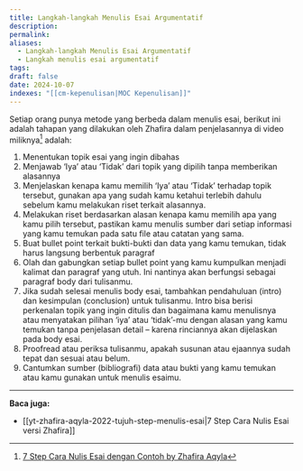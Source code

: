 ```yaml
---
title: Langkah-langkah Menulis Esai Argumentatif
description: 
permalink: 
aliases:
  - Langkah-langkah Menulis Esai Argumentatif
  - Langkah menulis esai argumentatif
tags: 
draft: false
date: 2024-10-07
indexes: "[[cm-kepenulisan|MOC Kepenulisan]]"
---
```

Setiap orang punya metode yang berbeda dalam menulis esai, berikut ini adalah tahapan yang dilakukan oleh Zhafira dalam penjelasannya di video miliknya[^1] adalah:
1. Menentukan topik esai yang ingin dibahas
2. Menjawab ‘Iya’ atau ‘Tidak’ dari topik yang dipilih tanpa memberikan alasannya
3. Menjelaskan kenapa kamu memilih ‘Iya’ atau ‘Tidak’ terhadap topik tersebut, gunakan apa yang sudah kamu ketahui terlebih dahulu sebelum kamu melakukan riset terkait alasannya.
4. Melakukan riset berdasarkan alasan kenapa kamu memilih apa yang kamu pilih tersebut, pastikan kamu menulis sumber dari setiap informasi yang kamu temukan pada satu file atau catatan yang sama.
5. Buat bullet point terkait bukti-bukti dan data yang kamu temukan, tidak harus langsung berbentuk paragraf
6. Olah dan gabungkan setiap bullet point yang kamu kumpulkan menjadi kalimat dan paragraf yang utuh. Ini nantinya akan berfungsi sebagai paragraf body  dari tulisanmu.
7. Jika sudah selesai menulis body esai, tambahkan pendahuluan (intro) dan kesimpulan (conclusion) untuk tulisanmu. Intro bisa berisi perkenalan topik yang ingin ditulis dan bagaimana kamu menulisnya atau menyatakan pilihan ‘iya’ atau ‘tidak’-mu dengan alasan yang kamu temukan tanpa penjelasan detail – karena rinciannya akan dijelaskan pada body esai.
8. Proofread atau periksa tulisanmu, apakah susunan atau ejaannya sudah tepat dan sesuai atau belum.
9. Cantumkan sumber (bibliografi) data atau bukti yang kamu temukan atau kamu gunakan untuk menulis esaimu.

---
**Baca juga:**
- [[yt-zhafira-aqyla-2022-tujuh-step-menulis-esai|7 Step Cara Nulis Esai versi Zhafira]]


[^1]: [7 Step Cara Nulis Esai dengan Contoh by Zhafira Aqyla](https://youtu.be/VdHHkL-joIc?si=W5mtgoZn5ByHsep9)
